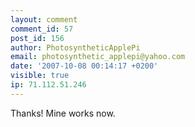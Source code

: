 ```yaml
---
layout: comment
comment_id: 57
post_id: 156
author: PhotosyntheticApplePi
email: photosynthetic_applepi@yahoo.com
date: '2007-10-08 00:14:17 +0200'
visible: true
ip: 71.112.51.246
---
```

Thanks!  Mine works now.
